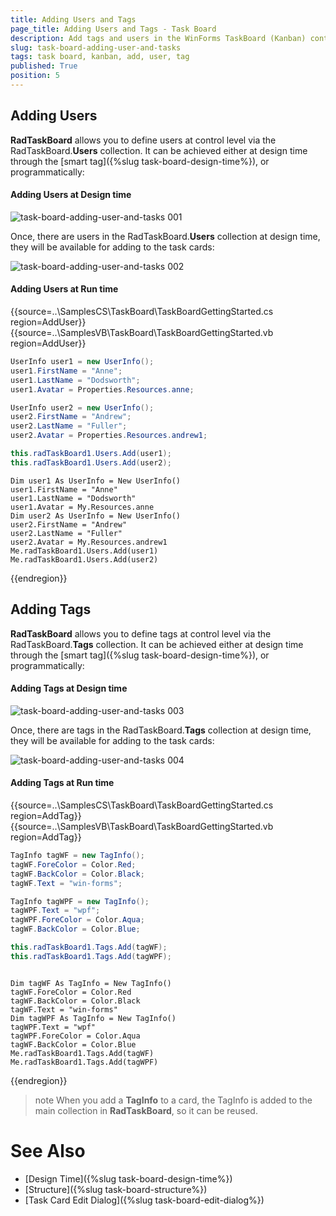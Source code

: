 ```yaml
---
title: Adding Users and Tags
page_title: Adding Users and Tags - Task Board
description: Add tags and users in the WinForms TaskBoard (Kanban) control.
slug: task-board-adding-user-and-tasks
tags: task board, kanban, add, user, tag
published: True
position: 5  
---
```


## Adding Users

**RadTaskBoard** allows you to define users at control level via the RadTaskBoard.**Users** collection. It can be achieved either at design time through the [smart tag]({%slug task-board-design-time%}), or programmatically:  

#### Adding Users at Design time
 
![task-board-adding-user-and-tasks 001](images/task-board-adding-user-and-tasks001.png)

Once, there are users in the RadTaskBoard.**Users** collection at design time, they will be available for adding to the task cards:

![task-board-adding-user-and-tasks 002](images/task-board-adding-user-and-tasks002.png)

#### Adding Users at Run time

{{source=..\SamplesCS\TaskBoard\TaskBoardGettingStarted.cs region=AddUser}} 
{{source=..\SamplesVB\TaskBoard\TaskBoardGettingStarted.vb region=AddUser}} 

````C#
UserInfo user1 = new UserInfo();
user1.FirstName = "Anne";
user1.LastName = "Dodsworth";
user1.Avatar = Properties.Resources.anne;

UserInfo user2 = new UserInfo();
user2.FirstName = "Andrew";
user2.LastName = "Fuller";
user2.Avatar = Properties.Resources.andrew1;

this.radTaskBoard1.Users.Add(user1);
this.radTaskBoard1.Users.Add(user2);

````
````VB.NET
Dim user1 As UserInfo = New UserInfo()
user1.FirstName = "Anne"
user1.LastName = "Dodsworth"
user1.Avatar = My.Resources.anne
Dim user2 As UserInfo = New UserInfo()
user2.FirstName = "Andrew"
user2.LastName = "Fuller"
user2.Avatar = My.Resources.andrew1
Me.radTaskBoard1.Users.Add(user1)
Me.radTaskBoard1.Users.Add(user2)

````

{{endregion}}  

## Adding Tags

**RadTaskBoard** allows you to define tags at control level via the RadTaskBoard.**Tags** collection. It can be achieved either at design time through the [smart tag]({%slug task-board-design-time%}), or programmatically: 

#### Adding Tags at Design time

![task-board-adding-user-and-tasks 003](images/task-board-adding-user-and-tasks003.png)

Once, there are tags in the RadTaskBoard.**Tags** collection at design time, they will be available for adding to the task cards:

![task-board-adding-user-and-tasks 004](images/task-board-adding-user-and-tasks004.png)

#### Adding Tags at Run time

{{source=..\SamplesCS\TaskBoard\TaskBoardGettingStarted.cs region=AddTag}} 
{{source=..\SamplesVB\TaskBoard\TaskBoardGettingStarted.vb region=AddTag}} 

````C#
TagInfo tagWF = new TagInfo();
tagWF.ForeColor = Color.Red;
tagWF.BackColor = Color.Black;
tagWF.Text = "win-forms";

TagInfo tagWPF = new TagInfo();
tagWPF.Text = "wpf";
tagWPF.ForeColor = Color.Aqua;
tagWF.BackColor = Color.Blue;

this.radTaskBoard1.Tags.Add(tagWF);
this.radTaskBoard1.Tags.Add(tagWPF);

````
````VB.NET

Dim tagWF As TagInfo = New TagInfo()
tagWF.ForeColor = Color.Red
tagWF.BackColor = Color.Black
tagWF.Text = "win-forms"
Dim tagWPF As TagInfo = New TagInfo()
tagWPF.Text = "wpf"
tagWPF.ForeColor = Color.Aqua
tagWF.BackColor = Color.Blue
Me.radTaskBoard1.Tags.Add(tagWF)
Me.radTaskBoard1.Tags.Add(tagWPF)

````

{{endregion}} 
 
>note When you add a **TagInfo** to a card, the TagInfo is added to the main collection in **RadTaskBoard**, so it can be reused.
  
# See Also

* [Design Time]({%slug task-board-design-time%})
* [Structure]({%slug task-board-structure%})
* [Task Card Edit Dialog]({%slug task-board-edit-dialog%})
 
        
